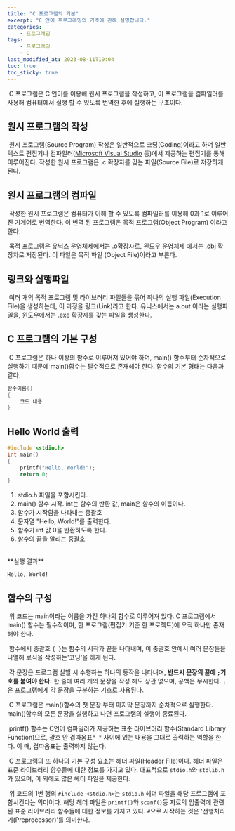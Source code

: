 ```yaml
---
title: "C 프로그램의 기본"
excerpt: "C 언어 프로그래밍의 기초에 관해 설명합니다."
categories:
    - 프로그래밍
tags:
    - 프로그래밍
    - C
last_modified_at: 2023-08-11T19:04
toc: true
toc_sticky: true
---
```


&nbsp;C 프로그램은 C 언어를 이용해 원시 프로그램을 작성하고, 이 프로그램을 컴파일러를 사용해 컴퓨터에서 실행 할 수 있도록 번역한 후에 실행하는 구조이다.

## 원시 프로그램의 작성
&nbsp;원시 프로그램(Source Program) 작성은 일반적으로 코딩(Coding)이라고 하며 일반 텍스트 편집기나 컴파일러([Microsoft Visual Studio](https://visualstudio.microsoft.com/ko/vs/community/) 등)에서 제공하는 편집기를 통해 이루어진다. 작성한 원시 프로그램은 .c 확장자를 갖는 파일(Source File)로 저장하게 된다.

## 원시 프로그램의 컴파일
&nbsp;작성한 원시 프로그램은 컴퓨터가 이해 할 수 있도록 컴파일러를 이용해 0과 1로 이루어진 기계어로 번역한다. 이 번역 된 프로그램은 목적 프로그램(Object Program) 이라고 한다.

&nbsp;목적 프로그램은 유닉스 운영체제에서는 .o확장자로, 윈도우 운영체제 에서는 .obj 확장자로 저장된다. 이 파일은 목적 파일 (Object File)이라고 부른다.

## 링크와 실행파일

&nbsp;여러 개의 목적 프로그램 및 라이브러리 파일들을 묶어 하나의 실행 파일(Execution File)을 생성하는데, 이 과정을 링크(Link)라고 한다. 유닉스에서는 a.out 이라는 실행파일을, 윈도우에서는 .exe 확장자를 갖는 파일을 생성한다.

## C 프로그램의 기본 구성

&nbsp;C 프로그램은 하나 이상의 함수로 이루어져 있어야 하며, main() 함수부터 순차적으로 실행하기 때문에 main()함수는 필수적으로 존재해야 한다. 함수의 기본 형태는 다음과 같다.

```c
함수이름()
{
    코드 내용
}
```

## Hello World 출력


```c
#include <stdio.h>
int main()
{
    printf("Hello, World!");
    return 0;
}
```

1. stdio.h 파일을 포함시킨다.
2. main() 함수 시작. int는 함수의 반환 값, main은 함수의 이름이다.
3. 함수가 시작함을 나타내는 중괄호
4. 문자열 "Hello, World!"를 출력한다.
5. 함수가 int 값 0을 반환하도록 한다.
6. 함수의 끝을 알리는 중괄호

<br>
**실행 결과**

`Hello, World!`


## 함수의 구성

&nbsp;위 코드는 main이라는 이름을 가진 하나의 함수로 이루어져 있다. C 프로그램에서 main() 함수는 필수적이며, 한 프로그램(편집기 기준 한 프로젝트)에 오직 하나만 존재해야 한다.

&nbsp;함수에서 중괄호 `{ }`는 함수의 시작과 끝을 나타내며, 이 중괄호 안에서 여러 문장들을 나열해 로직을 작성하는'코딩'을 하게 된다.

&nbsp;각 문장은 프로그램 실핼 시 수행하는 하나의 동작을 나타내며, **반드시 문장의 끝에 `;`기호를 붙여야 한다.** 한 줄에 여러 개의 문장을 작성 해도 상관 없으며, 공백은 무시한다. `;`은 프로그램에게 각 문장을 구분하는 기호로 사용된다.

&nbsp;C 프로그램은 main()함수의 첫 문장 부터 마지막 문장까지 순차적으로 실행한다. main()함수의 모든 문장을 실행하고 나면 프로그램의 실행이 종료된다.

&nbsp;printf() 함수는 C언어 컴파일러가 제공하는 표준 라이브러리 함수(Standard Library Function)으로, 괄호 안 겹따옴표`" "` 사이에 있는 내용을 그대로 출력하는 역할을 한다. 이 때, 겹따옴표는 출력하지 않는다.

&nbsp;C 프로그램의 또 하나의 기본 구성 요소는 헤더 파일(Header FIle)이다. 헤더 파일은 표준 라이브러리 함수들에 대한 정보를 가지고 있다. 대표적으로 `stdio.h`와 `stdlib.h`가 있으며, 이 외에도 많은 헤더 파일을 제공한다.

&nbsp;위 코드의 1번 행의 `#include <stdio.h>`는 `stdio.h` 헤더 파일을 해당 프로그램에 포함시킨다는 의미이다. 해당 헤더 파일은 `printf()`와 `scanf()`등 자료의 입출력에 관련된 표준 라이브러리 함수들에 대한 정보를 가지고 있다. `#`으로 시작하는 것은 '선행처리기(Preprocessor)'를 의미한다.